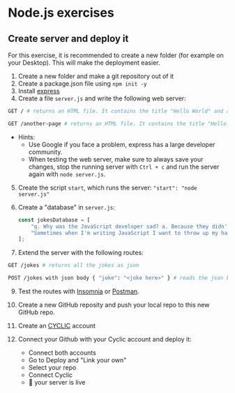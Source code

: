 # Node.js exercises

## Create server and deploy it

For this exercise, it is recommended to create a new folder (for example on your Desktop). This will make the deployment easier.

1. Create a new folder and make a git repository out of it
2. Create a package.json file using `npm init -y`
3. Install [express](https://www.npmjs.com/package/express)
4. Create a file `server.js` and write the following web server:

```bash
GET / # returns an HTML file. It contains the title "Hello World" and a link to /another-page

GET /another-page # returns an HTML file. It contains the title "Hello Again" and a link to the home page (/).
```

-   Hints:
    -   Use Google if you face a problem, express has a large developer community.
    -   When testing the web server, make sure to always save your changes, stop the running server with `Ctrl + c` and run the server again with `node server.js`.

5. Create the script `start`, which runs the server: `"start": "node server.js"`

6. Create a "database" in `server.js`:
    ```js
    const jokesDatabase = [
        "q. Why was the JavaScript developer sad? a. Because they didn't Node how to Express himself",
        "Sometimes when I'm writing JavaScript I want to throw up my hands and say 'this is bullshit!' but I can never remember what 'this' refers to.",
    ];
    ```
7. Extend the server with the following routes:

```bash
GET /jokes # returns all the jokes as json

POST /jokes with json body { "joke": "<joke here>" } # reads the json body and adds the joke to the jokesDatabase. Remember to add the body parser.
```

9. Test the routes with [Insomnia](https://insomnia.rest/download) or [Postman](https://www.postman.com/downloads/).

10. Create a new GitHub reposity and push your local repo to this new GitHub repo.

11. Create an [CYCLIC](https://app.cyclic.sh/) account

12. Connect your Github with your Cyclic account and deploy it:
    - Connect both accounts
    - Go to Deploy and "Link your own"
    - Select your repo
    - Connect Cyclic
    - :tada: your server is live
